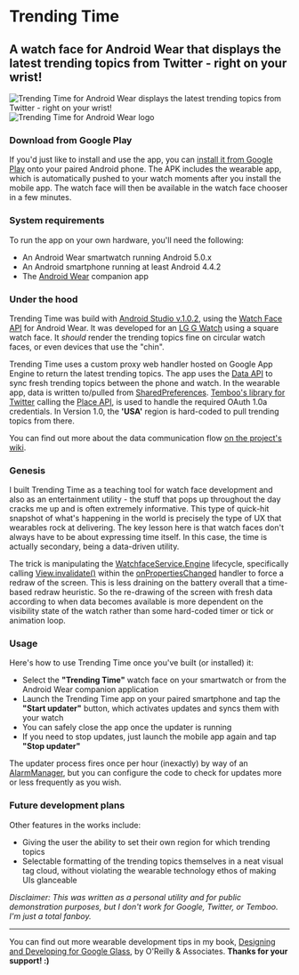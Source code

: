 # Trending Time
## A watch face for Android Wear that displays the latest trending topics from Twitter - right on your wrist!

![Trending Time for Android Wear displays the latest trending topics from Twitter - right on your wrist!](https://dl.dropboxusercontent.com/u/12019700/glass-dev/tester-images/TrendingTimePreview.png) ![Trending Time for Android Wear logo](https://dl.dropboxusercontent.com/u/12019700/glass-dev/tester-images/TrendingTime-logo.png) 

### Download from Google Play
If you'd just like to install and use the app, you can [install it from Google Play](https://play.google.com/store/apps/details?id=wearables.jasonsalas.com.trendingtime) onto your paired Android phone. The APK includes the wearable app, which is automatically pushed to your watch moments after you install the mobile app. The watch face will then be available in the watch face chooser in a few minutes.

### System requirements
To run the app on your own hardware, you'll need the following:
* An Android Wear smartwatch running Android 5.0.x
* An Android smartphone running at least Android 4.4.2 
* The [Android Wear](https://play.google.com/store/apps/details?id=com.google.android.wearable.app) companion app

### Under the hood
Trending Time was build with [Android Studio v.1.0.2](http://developer.android.com/tools/studio/index.html), using the [Watch Face API](https://developer.android.com/training/wearables/watch-faces/index.html) for Android Wear. It was developed for an [LG G Watch](http://www.lg.com/global/gwatch/index.html) using a square watch face. It _should_ render the trending topics fine on circular watch faces, or even devices that use the "chin".

Trending Time uses a custom proxy web handler hosted on Google App Engine to return the latest trending topics. The app uses the [Data API](http://developer.android.com/training/wearables/data-layer/index.html) to sync fresh trending topics between the phone and watch. In the wearable app, data is written to/pulled from [SharedPreferences](http://developer.android.com/reference/android/content/SharedPreferences.html). [Temboo's library for Twitter](https://www.temboo.com/library/Library/Twitter/) calling the [Place API](https://www.temboo.com/library/Library/Twitter/Trends/Place/), is used to handle the required OAuth 1.0a credentials. In Version 1.0, the **'USA'** region is hard-coded to pull trending topics from there. 

You can find out more about the data communication flow [on the project's wiki](https://github.com/jasonsalas/TrendingTime/wiki/Data-communications-architecture).

### Genesis
I built Trending Time as a teaching tool for watch face development and also as an entertainment utility - the stuff that pops up throughout the day cracks me up and is often extremely informative. This type of quick-hit snapshot of what's happening in the world is precisely the type of UX that wearables rock at delivering. The key lesson here is that watch faces don't always have to be about expressing time itself. In this case, the time is actually secondary, being a data-driven utility. 

The trick is manipulating the [WatchfaceService.Engine](https://developer.android.com/reference/android/support/wearable/watchface/WatchFaceService.Engine.html) lifecycle, specifically calling [View.invalidate()](https://developer.android.com/reference/android/view/View.html#invalidate()) within the [onPropertiesChanged](https://developer.android.com/reference/android/support/wearable/watchface/WatchFaceService.Engine.html#onPropertiesChanged(android.os.Bundle)) handler to force a redraw of the screen. This is less draining on the battery overall that a time-based redraw heuristic. So the re-drawing of the screen with fresh data according to when data becomes available is more dependent on the visibility state of the watch rather than some hard-coded timer or tick or animation loop.

### Usage
Here's how to use Trending Time once you've built (or installed) it: 
* Select the **"Trending Time"** watch face on your smartwatch or from the Android Wear companion application
* Launch the Trending Time app on your paired smartphone and tap the **"Start updater"** button, which activates updates and syncs them with your watch
* You can safely close the app once the updater is running
* If you need to stop updates, just launch the mobile app again and tap **"Stop updater"**

The updater process fires once per hour (inexactly) by way of an [AlarmManager](http://developer.android.com/reference/android/app/AlarmManager.html), but you can configure the code to check for updates more or less frequently as you wish.

### Future development plans
Other features in the works include:
* Giving the user the ability to set their own region for which trending topics
* Selectable formatting of the trending topics themselves in a neat visual tag cloud, without violating the wearable technology ethos of making UIs glanceable


_Disclaimer: This was written as a personal utility and for public demonstration purposes, but I don't work for Google, Twitter, or Temboo. I'm just a total fanboy._

---

You can find out more wearable development tips in my book, [Designing and Developing for Google Glass](http://www.amazon.com/Designing-Developing-Google-Glass-Differently/dp/1491946458), by O'Reilly & Associates. **Thanks for your support! :)**
